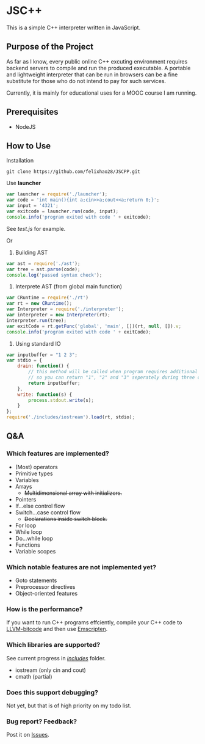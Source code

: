 # JSC++

This is a simple C++ interpreter written in JavaScript.

## Purpose of the Project

As far as I know, every public online C++ excuting environment requires backend servers to compile and run the produced executable. A portable and lightweight interpreter that can be run in browsers can be a fine substitute for those who do not intend to pay for such services.

Currently, it is mainly for educational uses for a MOOC course I am running.

## Prerequisites

* NodeJS

## How to Use

Installation

```
git clone https://github.com/felixhao28/JSCPP.git
```

Use __launcher__

```js
var launcher = require('./launcher');
var code = 'int main(){int a;cin>>a;cout<<a;return 0;}';
var input = '4321';
var exitcode = launcher.run(code, input);
console.info('program exited with code ' + exitcode);
```

See _test.js_ for example.

Or

1. Building AST
```js
var ast = require('./ast');
var tree = ast.parse(code);
console.log('passed syntax check');
```
1. Interprete AST (from global main function)
```js
var CRuntime = require('./rt')
var rt = new CRuntime();
var Interpreter = require('./interpreter');
var interpreter = new Interpreter(rt);
interpreter.run(tree);
var exitCode = rt.getFunc('global', 'main', [])(rt, null, []).v;
console.info('program exited with code ' + exitCode);
```
1. Using standard IO
```js
var inputbuffer = "1 2 3";
var stdio = {
	drain: function() {
		// this method will be called when program requires additional input
		// so you can return "1", "2" and "3" seperately during three calls
		return inputbuffer;
	},
	write: function(s) {
		process.stdout.write(s);
	}
};
require('./includes/iostream').load(rt, stdio);
```

## Q&A

### Which features are implemented?

* (Most) operators
* Primitive types
* Variables
* Arrays
    - ~~Multidimensional array with initializers.~~
* Pointers
* If...else control flow
* Switch...case control flow
    - ~~Declarations inside switch block.~~
* For loop
* While loop
* Do...while loop
* Functions
* Variable scopes

### Which notable features are not implemented yet?

* Goto statements
* Preprocessor directives
* Object-oriented features

### How is the performance?

If you want to run C++ programs effciently, compile your C++ code to [LLVM-bitcode](https://en.wikipedia.org/wiki/LLVM) and then use [Emscripten](https://github.com/kripken/emscripten).

### Which libraries are supported?

See current progress in [_includes_](https://github.com/felixhao28/JSCPP/blob/master/includes) folder.

* iostream (only cin and cout)
* cmath (partial)

### Does this support debugging?

Not yet, but that is of high priority on my todo list.

### Bug report? Feedback?

Post it on [Issues](https://github.com/felixhao28/JSCPP/issues).
